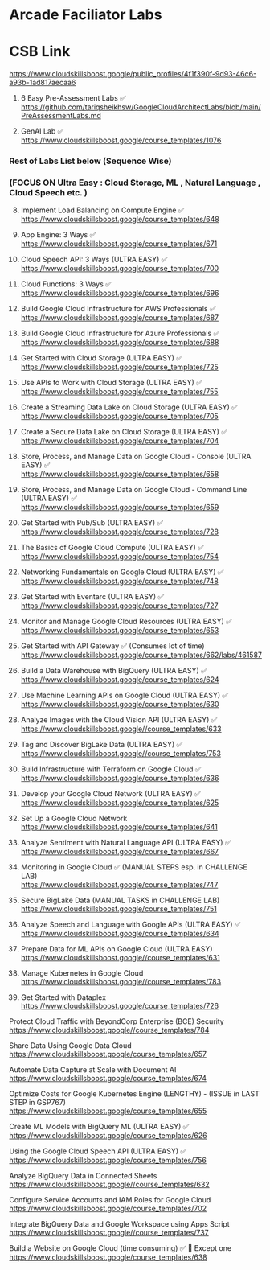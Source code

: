 # Arcade Faciliator Labs

# CSB Link   
 https://www.cloudskillsboost.google/public_profiles/4f1f390f-9d93-46c6-a93b-1ad817aecaa6 
 
1) 6 Easy Pre-Assessment Labs  ✅    
https://github.com/tariqsheikhsw/GoogleCloudArchitectLabs/blob/main/PreAssessmentLabs.md  
 

1) GenAI Lab  ✅  
https://www.cloudskillsboost.google/course_templates/1076

### Rest of Labs List below  (Sequence Wise)   

### (FOCUS ON  Ultra Easy : Cloud Storage, ML , Natural Language , Cloud Speech etc. ) 

8. Implement Load Balancing on Compute Engine  ✅   
https://www.cloudskillsboost.google/course_templates/648 

9. App Engine: 3 Ways    ✅   
https://www.cloudskillsboost.google/course_templates/671    

10. Cloud Speech API: 3 Ways  (ULTRA EASY)  ✅     
https://www.cloudskillsboost.google/course_templates/700  

11. Cloud Functions: 3 Ways  ✅   
https://www.cloudskillsboost.google/course_templates/696  

12. Build Google Cloud Infrastructure for AWS Professionals  ✅   
https://www.cloudskillsboost.google/course_templates/687

13. Build Google Cloud Infrastructure for Azure Professionals  ✅   
https://www.cloudskillsboost.google/course_templates/688

14. Get Started with Cloud Storage  (ULTRA EASY)  ✅  
https://www.cloudskillsboost.google/course_templates/725  

15. Use APIs to Work with Cloud Storage  (ULTRA EASY) ✅  
https://www.cloudskillsboost.google/course_templates/755  

16. Create a Streaming Data Lake on Cloud Storage (ULTRA EASY) ✅   
https://www.cloudskillsboost.google/course_templates/705  

17. Create a Secure Data Lake on Cloud Storage (ULTRA EASY)  ✅   
https://www.cloudskillsboost.google/course_templates/704

18. Store, Process, and Manage Data on Google Cloud - Console  (ULTRA EASY) ✅  
https://www.cloudskillsboost.google/course_templates/658  

19. Store, Process, and Manage Data on Google Cloud - Command Line  (ULTRA EASY) ✅  
https://www.cloudskillsboost.google/course_templates/659  

20. Get Started with Pub/Sub  (ULTRA EASY) ✅   
https://www.cloudskillsboost.google/course_templates/728  

21. The Basics of Google Cloud Compute  (ULTRA EASY) ✅  
https://www.cloudskillsboost.google/course_templates/754  

22. Networking Fundamentals on Google Cloud  (ULTRA EASY) ✅  
https://www.cloudskillsboost.google/course_templates/748  

23. Get Started with Eventarc  (ULTRA EASY) ✅    
https://www.cloudskillsboost.google/course_templates/727  

24. Monitor and Manage Google Cloud Resources  (ULTRA EASY) ✅    
https://www.cloudskillsboost.google/course_templates/653

25. Get Started with API Gateway ✅   (Consumes lot of time)  
https://www.cloudskillsboost.google/course_templates/662/labs/461587

26. Build a Data Warehouse with BigQuery (ULTRA EASY) ✅   
https://www.cloudskillsboost.google/course_templates/624

27. Use Machine Learning APIs on Google Cloud   (ULTRA EASY)  ✅   
https://www.cloudskillsboost.google/course_templates/630

28. Analyze Images with the Cloud Vision API  (ULTRA EASY) ✅  
https://www.cloudskillsboost.google//course_templates/633

29. Tag and Discover BigLake Data  (ULTRA EASY) ✅    
https://www.cloudskillsboost.google//course_templates/753

30. Build Infrastructure with Terraform on Google Cloud   ✅      
https://www.cloudskillsboost.google/course_templates/636

31. Develop your Google Cloud Network   (ULTRA EASY) ✅     
https://www.cloudskillsboost.google/course_templates/625  

32. Set Up a Google Cloud Network    
https://www.cloudskillsboost.google/course_templates/641

33. Analyze Sentiment with Natural Language API   (ULTRA EASY) ✅    
https://www.cloudskillsboost.google/course_templates/667  

34.  Monitoring in Google Cloud  ✅   (MANUAL STEPS esp. in CHALLENGE LAB)  
https://www.cloudskillsboost.google/course_templates/747

35. Secure BigLake Data    (MANUAL TASKS in CHALLENGE LAB)     
https://www.cloudskillsboost.google/course_templates/751


36. Analyze Speech and Language with Google APIs     (ULTRA EASY)   ✅  
https://www.cloudskillsboost.google/course_templates/634

37. Prepare Data for ML APIs on Google Cloud         (ULTRA EASY)  
https://www.cloudskillsboost.google//course_templates/631

38. Manage Kubernetes in Google Cloud    
https://www.cloudskillsboost.google//course_templates/783  

39. Get Started with Dataplex  
https://www.cloudskillsboost.google/course_templates/726


Protect Cloud Traffic with BeyondCorp Enterprise (BCE) Security  
https://www.cloudskillsboost.google//course_templates/784

Share Data Using Google Data Cloud  
https://www.cloudskillsboost.google/course_templates/657


Automate Data Capture at Scale with Document AI  
https://www.cloudskillsboost.google/course_templates/674


Optimize Costs for Google Kubernetes Engine  (LENGTHY) - (ISSUE in LAST STEP in GSP767)    
https://www.cloudskillsboost.google/course_templates/655


Create ML Models with BigQuery ML   (ULTRA EASY) ✅    
https://www.cloudskillsboost.google/course_templates/626


Using the Google Cloud Speech API  (ULTRA EASY)  ✅   
https://www.cloudskillsboost.google/course_templates/756

Analyze BigQuery Data in Connected Sheets  
https://www.cloudskillsboost.google//course_templates/632

Configure Service Accounts and IAM Roles for Google Cloud  
https://www.cloudskillsboost.google/course_templates/702  

Integrate BigQuery Data and Google Workspace using Apps Script    
https://www.cloudskillsboost.google//course_templates/737


Build a Website on Google Cloud (time consuming)  ✅ 🔘 Except one   
https://www.cloudskillsboost.google/course_templates/638  
